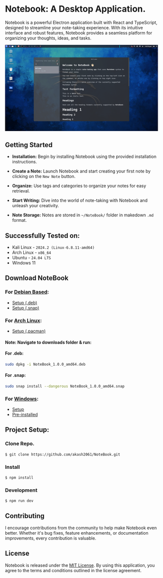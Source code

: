 # Notebook: A Desktop Application.

Notebook is a powerful Electron application built with React and TypeScript, designed to streamline your note-taking experience. With its intuitive interface and robust features, Notebook provides a seamless platform for organizing your thoughts, ideas, and tasks.

![Demo](.github-assets/Demo3.png)

## Getting Started

+ **Installation:** Begin by installing Notebook using the provided installation instructions.

+ **Create a Note:** Launch Notebook and start creating your first note by clicking on the `New Note` button.

+ **Organize:** Use tags and categories to organize your notes for easy retrieval.

+ **Start Writing:** Dive into the world of note-taking with Notebook and unleash your creativity.

+ **Note Storage:** Notes are stored in `~/NoteBook/` folder in makedown `.md` format.

## Successfully Tested on:
+ Kali Linux - `2024.2 (Linux-6.8.11-amd64)`
+ Arch Linux - `x86_64`
+ Ubuntu - `24.04 LTS`
+ Windows 11 

## Download NoteBook
### For [Debian Based](https://github.com/akash2061/NoteBook/releases/tag/v1.0.0-Linux): 
+ [Setup (.deb)](https://github.com/akash2061/NoteBook/releases/download/v1.0.0-Linux/NoteBook_1.0.0_amd64.deb) 
+ [Setup (.snap)](https://github.com/akash2061/NoteBook/releases/download/v1.0.0-Linux/NoteBook_1.0.0_amd64.snap) 
### For [Arch Linux](https://github.com/akash2061/NoteBook/releases/tag/v1.0.0-Linux): 
+ [Setup (.pacman)](https://github.com/akash2061/NoteBook/releases/download/v1.0.0-Linux/NoteBook-1.0.0.pacman) 
#### Note: Navigate to downloads folder & run:
#### For .deb:
```bash
sudo dpkg -i NoteBook_1.0.0_amd64.deb 
```
#### For .snap:
```bash
sudo snap install --dangerous NoteBook_1.0.0_amd64.snap
```
### For [Windows](https://github.com/akash2061/NoteBook/releases/tag/v1.0.0): 
+ [Setup](https://github.com/akash2061/NoteBook/releases/download/v1.0.0/notebook-1.0.0-setup.exe)
+ [Pre-installed]()

## Project Setup:

### Clone Repo.

```bash
$ git clone https://github.com/akash2061/NoteBook.git
```
### Install
```bash
$ npm install
```

### Development

```bash
$ npm run dev
```


## Contributing

I encourage contributions from the community to help make Notebook even better. Whether it's bug fixes, feature enhancements, or documentation improvements, every contribution is valuable.

## License
Notebook is released under the [MIT License](LICENSE). By using this application, you agree to the terms and conditions outlined in the license agreement.